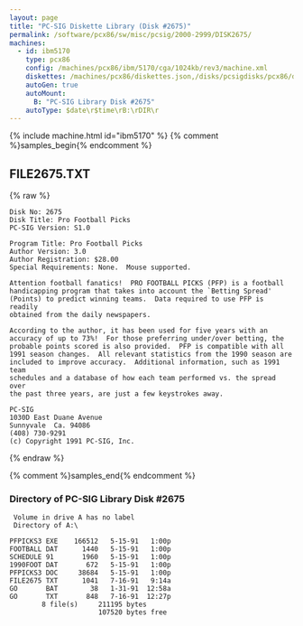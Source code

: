 ```yaml
---
layout: page
title: "PC-SIG Diskette Library (Disk #2675)"
permalink: /software/pcx86/sw/misc/pcsig/2000-2999/DISK2675/
machines:
  - id: ibm5170
    type: pcx86
    config: /machines/pcx86/ibm/5170/cga/1024kb/rev3/machine.xml
    diskettes: /machines/pcx86/diskettes.json,/disks/pcsigdisks/pcx86/diskettes.json
    autoGen: true
    autoMount:
      B: "PC-SIG Library Disk #2675"
    autoType: $date\r$time\rB:\rDIR\r
---
```


{% include machine.html id="ibm5170" %}
{% comment %}samples_begin{% endcomment %}

## FILE2675.TXT

{% raw %}
```
Disk No: 2675
Disk Title: Pro Football Picks
PC-SIG Version: S1.0

Program Title: Pro Football Picks
Author Version: 3.0
Author Registration: $28.00
Special Requirements: None.  Mouse supported.

Attention football fanatics!  PRO FOOTBALL PICKS (PFP) is a football
handicapping program that takes into account the `Betting Spread'
(Points) to predict winning teams.  Data required to use PFP is readily
obtained from the daily newspapers.

According to the author, it has been used for five years with an
accuracy of up to 73%!  For those preferring under/over betting, the
probable points scored is also provided.  PFP is compatible with all
1991 season changes.  All relevant statistics from the 1990 season are
included to improve accuracy.  Additional information, such as 1991 team
schedules and a database of how each team performed vs. the spread over
the past three years, are just a few keystrokes away.

PC-SIG
1030D East Duane Avenue
Sunnyvale  Ca. 94086
(408) 730-9291
(c) Copyright 1991 PC-SIG, Inc.
```
{% endraw %}

{% comment %}samples_end{% endcomment %}

### Directory of PC-SIG Library Disk #2675

     Volume in drive A has no label
     Directory of A:\

    PFPICKS3 EXE    166512   5-15-91   1:00p
    FOOTBALL DAT      1440   5-15-91   1:00p
    SCHEDULE 91       1960   5-15-91   1:00p
    1990FOOT DAT       672   5-15-91   1:00p
    PFPICKS3 DOC     38684   5-15-91   1:00p
    FILE2675 TXT      1041   7-16-91   9:14a
    GO       BAT        38   1-31-91  12:58a
    GO       TXT       848   7-16-91  12:27p
            8 file(s)     211195 bytes
                          107520 bytes free
